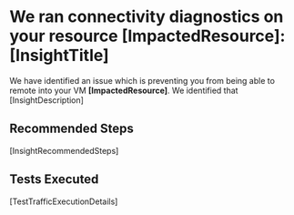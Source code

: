 <properties
pageTitle="Network routing and access diagnostics for resource"
description="Network routing and access diagnostics for resource"
infoBubbleText= "Issues with network traffic routing were detected. See details on the right."
service="microsoft.network"
resource="virtualnetworks"
authors="chadmath"
authorAlias="chadmat"
displayOrder=""
articleId="TestTrafficGeneral"
diagnosticScenario="TestTrafficGeneral"
selfHelpType="Diagnostics"
supportTopicIds="32511135, 32411835, 32584250, 32584252"
resourceTags="windows" productPesIds="16342, 14745, 15571, 15797, 14749, 15526"
cloudEnvironments="Public" />

# We ran connectivity diagnostics on your resource **<!--$ImpactedResource-->[ImpactedResource]<!--/$ImpactedResource-->**: <!--$InsightTitle-->[InsightTitle]<!--/$InsightTitle-->
<!--issueDescription-->
We have identified an issue which is preventing you from being able to remote into your VM **<!--$ImpactedResource-->[ImpactedResource]<!--/$ImpactedResource-->**. We identified that <!--$InsightDescription-->[InsightDescription]<!--/$InsightDescription-->
<!--/issueDescription-->

## **Recommended Steps**

<!--$InsightRecommendedSteps-->[InsightRecommendedSteps]<!--/$InsightRecommendedSteps-->

## Tests Executed

<!--$TestTrafficExecutionDetails-->[TestTrafficExecutionDetails]<!--/$TestTrafficExecutionDetails-->
